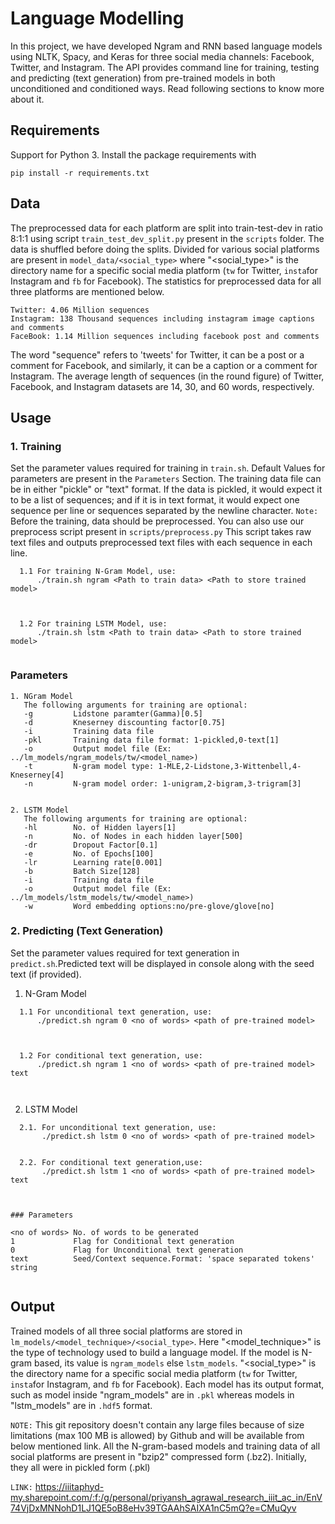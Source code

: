 # Language Modelling
In this project, we have developed Ngram and RNN based language models using NLTK, Spacy, and Keras for three social media channels: Facebook, Twitter, and Instagram. The API provides command line for training, testing and predicting (text generation) from pre-trained models in both unconditioned and conditioned ways. Read following sections to know more about it.    

## Requirements

Support for Python 3. Install the package requirements with
```console
pip install -r requirements.txt
```

## Data

The preprocessed data for each platform are split into train-test-dev in ratio 8:1:1 using script ```train_test_dev_split.py``` present in the ```scripts``` folder. The data is shuffled before doing the splits. Divided for various social platforms are present in ```model_data/<social_type>``` where "<social_type>" is the directory name for a specific social media platform (```tw``` for Twitter, ```insta```for Instagram and ```fb``` for Facebook). 
The statistics for preprocessed data for all three platforms are mentioned below.
```
Twitter: 4.06 Million sequences
Instagram: 138 Thousand sequences including instagram image captions and comments 
FaceBook: 1.14 Million sequences including facebook post and comments
```
The word "sequence" refers to 'tweets' for Twitter, it can be a post or a comment for Facebook, and similarly, it can be a caption or a comment for Instagram. The average length of sequences (in the round figure) of Twitter, Facebook, and Instagram datasets are 14, 30, and 60 words, respectively.

## Usage

### 1. Training

Set the parameter values required for training in ```train.sh```. Default Values for parameters are present in the ```Parameters``` Section. The training data file can be in either "pickle" or "text" format. If the data is pickled, it would expect it to be a list of sequences; and if it is in text format, it would expect one sequence per line or sequences separated by the newline character. 
```Note:``` Before the training, data should be preprocessed. You can also use our preprocess script present in ```scripts/preprocess.py``` This script takes raw text files and outputs preprocessed text files with each sequence in each line. 
```
  1.1 For training N-Gram Model, use:
      ./train.sh ngram <Path to train data> <Path to store trained model>
      
    
  
  1.2 For training LSTM Model, use:
      ./train.sh lstm <Path to train data> <Path to store trained model>
     
```
### Parameters
``` 
1. NGram Model
   The following arguments for training are optional:
   -g         Lidstone paramter(Gamma)[0.5]
   -d         Kneserney discounting factor[0.75]
   -i         Training data file
   -pkl       Training data file format: 1-pickled,0-text[1]
   -o         Output model file (Ex: ../lm_models/ngram_models/tw/<model_name>)
   -t         N-gram model type: 1-MLE,2-Lidstone,3-Wittenbell,4-Kneserney[4]
   -n         N-gram model order: 1-unigram,2-bigram,3-trigram[3]


2. LSTM Model
   The following arguments for training are optional:
   -hl        No. of Hidden layers[1]
   -n         No. of Nodes in each hidden layer[500]
   -dr        Dropout Factor[0.1]
   -e         No. of Epochs[100]
   -lr        Learning rate[0.001]
   -b         Batch Size[128]
   -i         Training data file
   -o         Output model file (Ex: ../lm_models/lstm_models/tw/<model_name>)
   -w         Word embedding options:no/pre-glove/glove[no]
```
   
### 2. Predicting (Text Generation)

Set the parameter values required for text generation in ```predict.sh```.Predicted text will be displayed in console along with the seed text (if provided).

1. N-Gram Model
```
  1.1 For unconditional text generation, use:
      ./predict.sh ngram 0 <no of words> <path of pre-trained model>
      
     
  
  1.2 For conditional text generation, use:
      ./predict.sh ngram 1 <no of words> <path of pre-trained model> text
      
     
```
2. LSTM Model
```
  2.1. For unconditional text generation, use:
       ./predict.sh lstm 0 <no of words> <path of pre-trained model>
    
   
  2.2. For conditional text generation,use:
       ./predict.sh lstm 1 <no of words> <path of pre-trained model> text
       
    

### Parameters

<no of words> No. of words to be generated
1             Flag for Conditional text generation
0             Flag for Unconditional text generation
text          Seed/Context sequence.Format: 'space separated tokens' string
 
```

## Output

Trained models of all three social platforms are stored in ```lm_models/<model_technique>/<social_type>```.  Here "<model_technique>" is the type of technology used to build a language model. If the model is N-gram based, its value is ```ngram_models``` else ```lstm_models```. "<social_type>" is the directory name for a specific social media platform (```tw``` for Twitter, ```insta```for Instagram, and ```fb``` for Facebook).
Each model has its output format, such as model inside "ngram_models" are in ```.pkl``` whereas models in "lstm_models" are in ```.hdf5``` format.

```NOTE:```
This git repository doesn't contain any large files because of size limitations (max 100 MB is allowed) by Github and will be available from below mentioned link. All the N-gram-based models and training data of all social platforms are present in "bzip2" compressed form (.bz2). Initially, they all were in pickled form (.pkl)
        
```LINK:``` 
https://iiitaphyd-my.sharepoint.com/:f:/g/personal/priyansh_agrawal_research_iiit_ac_in/EnV74VjDxMNNohD1LJ1QE5oB8eHv39TGAAhSAIXA1nC5mQ?e=CMuQyv

